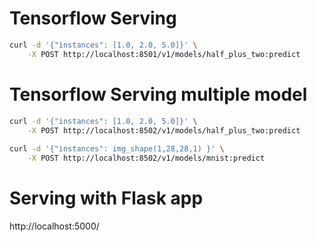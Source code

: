 # Tensorflow Serving
```bash
curl -d '{"instances": [1.0, 2.0, 5.0]}' \
    -X POST http://localhost:8501/v1/models/half_plus_two:predict
```
# Tensorflow Serving multiple model
```bash
curl -d '{"instances": [1.0, 2.0, 5.0]}' \
    -X POST http://localhost:8502/v1/models/half_plus_two:predict
    
curl -d '{"instances": img_shape(1,28,28,1) }' \
    -X POST http://localhost:8502/v1/models/mnist:predict
```
# Serving with Flask app
http://localhost:5000/